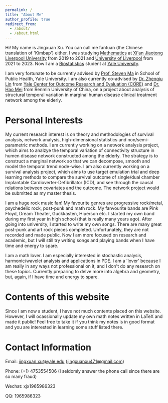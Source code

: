 ```yaml
---
permalink: /
title: "About Me"
author_profile: true
redirect_from: 
  - /about/
  - /about.html
---
```


Hi! My name is Jingxuan Xu. You can call me fantuan (the Chinese translation of 'Kimbap') either. I was studying [Mathematics](https://www.xjtlu.edu.cn/en/study/undergraduate/applied-mathematics) at [Xi'an Jiaotong Liverpool University](https://www.xjtlu.edu.cn/en) from 2019 to 2021 and [University of Liverpool](https://www.liverpool.ac.uk/) from 2021 to 2023. Now I am a [Biostatistics](https://ysph.yale.edu/public-health-research-and-practice/department-research/biostatistics/) student at [Yale University](https://www.yale.edu/).

I am very fortunate to be currently advised by [Prof. Steven Ma](https://ysph.yale.edu/profile/shuangge-ma/) in School of Public Health, Yale University. I am also currently co-advised by [Dr. Zhenqiu Lin](https://medicine.yale.edu/profile/zhenqiu-lin/) from [Yale Center for Outcome Research and Evaluation (CORE)](https://medicine.yale.edu/core/) and [Dr. Hao Mei](http://stat.ruc.edu.cn/jxtd/jsdw/swtjylxbxx/f19457567e31409488f1396d3538a2a0.htm) from Renmin University of China, on a project about analysis of structural temporal variation in marginal human disease clinical treatment network among the elderly.

Personal Interests
======
My current research interest is on theory and methodologies of survival analysis, network analysis, high-dimensional statistics and non/semi-parametric methods. I am currently working on a network analysis project, which aims to analzye the temporal variation of connectivity structure in humen disease network constructed among the elderly. The strategy is to construct a marginal network so that we can decompose, smooth and model the temporal trend node-wise. I am also currently working on a survival analysis project, which aims to use target emulation trial and deep learning methods to compare the survival outcome of single/dual chamber Implantable Cardioverter-Defibrillator (ICD), and see through the causal relations between covariates and the outcome. The network project would be submitted as my master thesis.

I am a huge rock music fan! My favourite genres are progressive rock/metal, psychedelic rock, post-punk and math rock. My fanvourite bands are Pink Floyd, Dream Theater, Guckkasten, Hiperson etc. I started my own band during my first year in high school (that is really many years ago). After going into university, I started to write my own songs. There are many great post-punk and art rock pieces completed. Unfortunately, they are not recorded and made public. Now I am more focused on research and academic, but I will still try writing songs and playing bands when I have time and energy to spare.

I am a math lover. I am especially interested in stochastic analysis, harmonic/wavelet analysis and applications in PDE. I am a 'lover' because I am really in any ways not professional on it, and I don't do any research on these topics. Currently preparing to delve more into algebra and geometry, but, again, if I have time and energy to spare.

Contents of this website
======
Since I am now a student, I have not much contents placed on this website. However, I will ocassionally update my own math notes written in LaTeX and made it public! Feel free to take it if you think my notes is in good format and you are interested in learning some stuff listed there.

Contact Information
======
Email: jingxuan.xu@yale.edu (jingxuanxu471@gmail.com)

Phone: (+1) 4753554506 (I seldomly answer the phone call since there are so many fraud)

Wechat: xjx1965986323

QQ: 1965986323
